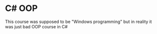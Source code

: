 # C# OOP

This course was supposed to be "Windows programming" but in reality it was just bad OOP course in C#
